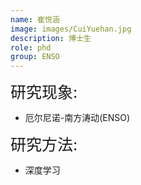 ```yaml
---
name: 崔悦涵
image: images/CuiYuehan.jpg
description: 博士生
role: phd
group: ENSO
---
```


<span style="font-size: 25px;">研究现象:
* 厄尔尼诺-南方涛动(ENSO)

<span style="font-size: 25px;">研究方法: 
* 深度学习